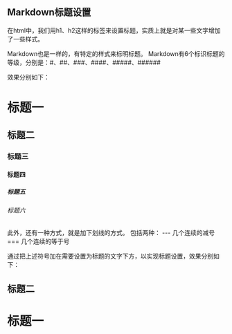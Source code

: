 ## Markdown标题设置

在html中，我们用h1、h2这样的标签来设置标题，实质上就是对某一些文字增加了一些样式。

Markdown也是一样的，有特定的样式来标明标题。
Markdown有6个标识标题的等级，分别是：#、##、###、####、#####、######

效果分别如下：

# 标题一

## 标题二

### 标题三

#### 标题四

##### 标题五

###### 标题六


此外，还有一种方式，就是加下划线的方式。
包括两种：
--- 几个连续的减号
=== 几个连续的等于号

通过把上述符号加在需要设置为标题的文字下方，以实现标题设置，效果分别如下：

标题二
-----

标题一
======
